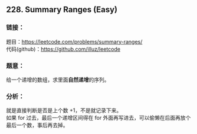 ## 228. Summary Ranges (Easy)

### **链接**：
题目：https://leetcode.com/problems/summary-ranges/  
代码(github)：https://github.com/illuz/leetcode

### **题意**：

给一个递增的数组，求里面**自然递增**的序列。

### **分析**：

就是直接判断是否是上个数 +1，不是就记录下来。  
如果 for 过去，最后一个递增区间得在 for 外面再写进去，可以偷懒在后面再放个最后一个数，事后再去掉。

